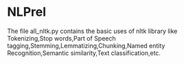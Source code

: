 # NLPrel
The file all_nltk.py contains the basic uses of nltk library like Tokenizing,Stop words,Part of Speech tagging,Stemming,Lemmatizing,Chunking,Named entity Recognition,Semantic similarity,Text classification,etc.
